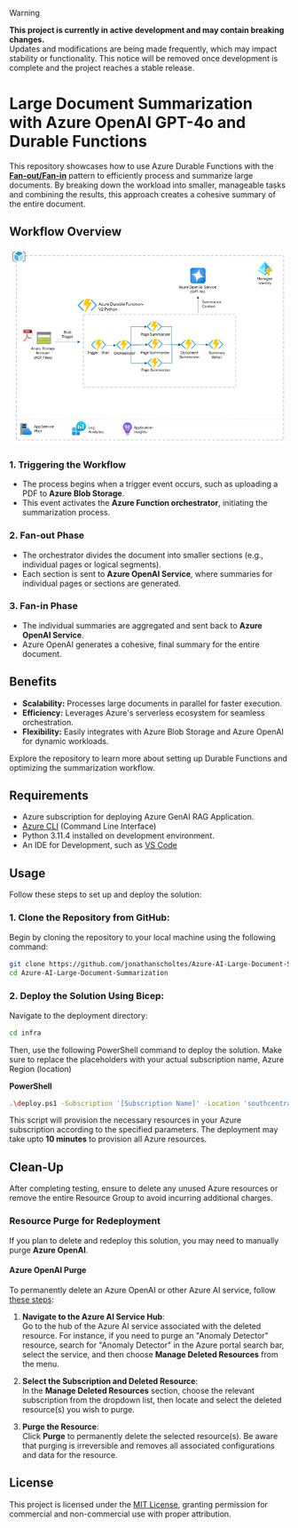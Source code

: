 > [!WARNING]  
> **This project is currently in active development and may contain breaking changes.**  
> Updates and modifications are being made frequently, which may impact stability or functionality. This notice will be removed once development is complete and the project reaches a stable release.


# Large Document Summarization with Azure OpenAI GPT-4o and Durable Functions


This repository showcases how to use Azure Durable Functions with the [**Fan-out/Fan-in**](https://learn.microsoft.com/en-us/azure/azure-functions/durable/durable-functions-overview?tabs=in-process%2Cnodejs-v3%2Cv1-model&pivots=csharp#fan-in-out) pattern to efficiently process and summarize large documents. By breaking down the workload into smaller, manageable tasks and combining the results, this approach creates a cohesive summary of the entire document.

## Workflow Overview

![System Architecture Diagram](./media/design1.png) 

### 1. Triggering the Workflow
- The process begins when a trigger event occurs, such as uploading a PDF to **Azure Blob Storage**.
- This event activates the **Azure Function orchestrator**, initiating the summarization process.

### 2. Fan-out Phase
- The orchestrator divides the document into smaller sections (e.g., individual pages or logical segments).
- Each section is sent to **Azure OpenAI Service**, where summaries for individual pages or sections are generated.

### 3. Fan-in Phase
- The individual summaries are aggregated and sent back to **Azure OpenAI Service**.
- Azure OpenAI generates a cohesive, final summary for the entire document.

## Benefits
- **Scalability:** Processes large documents in parallel for faster execution.
- **Efficiency:** Leverages Azure's serverless ecosystem for seamless orchestration.
- **Flexibility:** Easily integrates with Azure Blob Storage and Azure OpenAI for dynamic workloads.

Explore the repository to learn more about setting up Durable Functions and optimizing the summarization workflow.

 
## Requirements
- Azure subscription for deploying Azure GenAI RAG Application.
- [Azure CLI](https://learn.microsoft.com/en-us/cli/azure/get-started-with-azure-cli) (Command Line Interface)
- Python 3.11.4 installed on development environment.
- An IDE for Development, such as [VS Code](https://code.visualstudio.com/download)


## Usage

Follow these steps to set up and deploy the solution:

### 1. Clone the Repository from GitHub:  
Begin by cloning the repository to your local machine using the following command:

```bash
git clone https://github.com/jonathanscholtes/Azure-AI-Large-Document-Summarization.git
cd Azure-AI-Large-Document-Summarization
```

### 2. Deploy the Solution Using Bicep:  
Navigate to the deployment directory:

```bash
cd infra
```

Then, use the following PowerShell command to deploy the solution. Make sure to replace the placeholders with your actual subscription name, Azure Region (location)

**PowerShell**
```bash
.\deploy.ps1 -Subscription '[Subscription Name]' -Location 'southcentralus'
```

This script will provision the necessary resources in your Azure subscription according to the specified parameters. The deployment may take upto **10 minutes** to provision all Azure resources.


## Clean-Up

After completing testing, ensure to delete any unused Azure resources or remove the entire Resource Group to avoid incurring additional charges.

### Resource Purge for Redeployment

If you plan to delete and redeploy this solution, you may need to manually purge **Azure OpenAI**.

#### Azure OpenAI Purge

To permanently delete an Azure OpenAI or other Azure AI service, follow [these steps](https://learn.microsoft.com/en-us/azure/ai-services/recover-purge-resources?tabs=azure-portal#purge-a-deleted-resource):

1. **Navigate to the Azure AI Service Hub**:  
   Go to the hub of the Azure AI service associated with the deleted resource. For instance, if you need to purge an "Anomaly Detector" resource, search for "Anomaly Detector" in the Azure portal search bar, select the service, and then choose **Manage Deleted Resources** from the menu.

2. **Select the Subscription and Deleted Resource**:  
   In the **Manage Deleted Resources** section, choose the relevant subscription from the dropdown list, then locate and select the deleted resource(s) you wish to purge.

3. **Purge the Resource**:  
   Click **Purge** to permanently delete the selected resource(s). Be aware that purging is irreversible and removes all associated configurations and data for the resource.



## License
This project is licensed under the [MIT License](MIT.md), granting permission for commercial and non-commercial use with proper attribution.